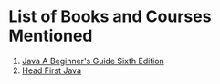 # List of Books and Courses Mentioned

1. [Java A Beginner's Guide Sixth Edition](https://www.amazon.ca/Java-Beginners-Guide-Herbert-Schildt/dp/0071809252)
2. [Head First Java](https://www.oreilly.com/library/view/head-first-java/0596009208/)
